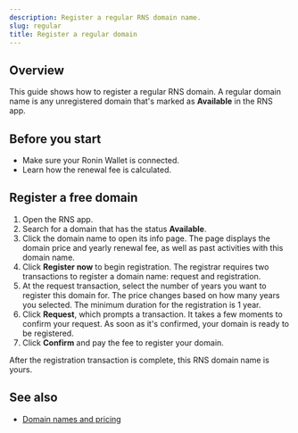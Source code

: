 ```yaml
---
description: Register a regular RNS domain name.
slug: regular
title: Register a regular domain
---
```


## Overview

This guide shows how to register a regular RNS domain. A regular domain name is any unregistered domain that's marked as **Available** in the RNS app.

## Before you start

* Make sure your Ronin Wallet is connected.
* Learn how the renewal fee is calculated.

## Register a free domain

1. Open the RNS app.
2. Search for a domain that has the status **Available**.
3. Click the domain name to open its info page. The page displays the domain price and yearly renewal fee, as well as past activities with this domain name.
4. Click **Register now** to begin registration. The registrar requires two transactions to register a domain name: request and registration.
5. At the request transaction, select the number of years you want to register this domain for. The price changes based on how many years you selected. The minimum duration for the registration is 1 year.
6. Click **Request**, which prompts a transaction. It takes a few moments to confirm your request. As soon as it's confirmed, your domain is ready to be registered.
7. Click **Confirm** and pay the fee to register your domain.

After the registration transaction is complete, this RNS domain name is yours.

## See also

* [Domain names and pricing](./../concepts/names-pricing.md)
